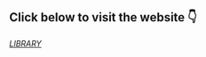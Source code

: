 <h2>Click below to visit the website 👇</h2>
<a href ="https://ro-yeee.github.io/Library-app/"><em>LIBRARY</em></a>
